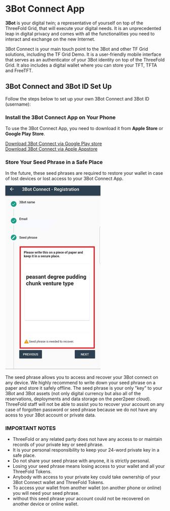 
# 3Bot Connect App

<!--- original content: https://github.com/Threefoldfoundation/info_Threefold/tree/development/src/docs/token/apps_wallets --->

__3Bot__ is your digital twin; a representative of yourself on top of the ThreeFold Grid, that will execute your digital needs. It is an unprecedented leap in digital privacy and comes with all the functionalities you need to interact and exchange on the new Internet. 

3Bot Connect is your main touch point to the 3Bot and other TF Grid solutions, including the TF Grid Demo. It is a user-friendly mobile interface that serves as an authenticator of your 3Bot identity on top of the ThreeFold Grid. It also includes a digital wallet where you can store your TFT, TFTA and FreeTFT.


## 3Bot Connect and 3Bot ID Set Up

Follow the steps below to set up your own 3Bot Connect and 3Bot ID (username):

### Install the 3Bot Connect App on Your Phone
 
To use the 3Bot Connect App, you need to download it from __Apple Store__ or __Google Play Store__. 

 [Download 3Bot Connect via Google Play store](https://play.google.com/store/apps/details?id=org.jimber.threebotlogin&hl=en) <BR>
 [Download 3Bot Connect via Apple Appstore](https://apps.apple.com/us/app/3bot-connect/id1459845885)

### Store Your Seed Phrase in a Safe Place

In the future, these seed phrases are required to restore your wallet in case of lost devices or lost access to your 3Bot Connect App.

<img src="img/3bot_seed_phrase.jpg" width="300" alt="">

The seed phrase allows you to access and recover your 3Bot connect on any device. We highly recommend to write down your seed phrase on a paper and store it safely offline. The seed phrase is your only "key" to your 3Bot and 3Bot assets (not only digital currency but also all of the reservations, deployments and data storage on the peer2peer cloud). ThreeFold staff will not be able to assist you to recover your account on any case of forgotten password or seed phrase because we do not have any acess to your 3Bot account or private data.

### IMPORTANT NOTES

- ThreeFold or any related party does not have any access to or maintain records of your private key or seed phrase.
- It is your personal responsibility to keep your 24-word private key in a safe place.
- Do not share your seed phrase with anyone, it is strictly personal.
- Losing your seed phrase means losing access to your wallet and all your ThreeFold Tokens.
- Anybody with access to your private key could take ownership of your 3Bot Connect wallet and ThreeFold Tokens.
- To access your wallet from another wallet (on another phone or online) you will need your seed phrase.
- without this seed phrase your account could not be recovered on another device or online wallet.